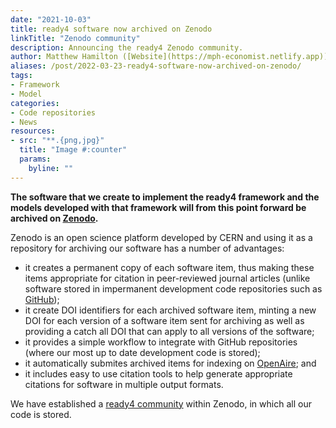 ```yaml
---
date: "2021-10-03"
title: ready4 software now archived on Zenodo
linkTitle: "Zenodo community"
description: Announcing the ready4 Zenodo community.
author: Matthew Hamilton ([Website](https://mph-economist.netlify.app)) 
aliases: /post/2022-03-23-ready4-software-now-archived-on-zenodo/
tags:
- Framework
- Model
categories:
- Code repositories
- News
resources:
- src: "**.{png,jpg}"
  title: "Image #:counter"
  params:
    byline: ""
---
```


**The software that we create to implement the ready4 framework and the models developed with that framework will from this point forward be archived on [Zenodo](https://zenodo.org/).**

Zenodo is an open science platform developed by CERN and using it as a repository for archiving our software has a number of advantages:

- it creates a permanent copy of each software item, thus making these items appropriate for citation in peer-reviewed journal articles (unlike software stored in impermanent development code repositories such as [GitHub](https://github.com));
- it create DOI identifiers for each archived software item, minting a new DOI for each version of a software item sent for archiving as well as providing a catch all DOI that can apply to all versions of the software;
- it provides a simple workflow to integrate with GitHub repositories (where our most up to date development code is stored);
- it automatically submites archived items for indexing on [OpenAire](https://explore.openaire.eu/); and
- it includes easy to use citation tools to help generate appropriate citations for software in multiple output formats.

We have established a [ready4 community](https://zenodo.org/communities/ready4) within Zenodo, in which all our code is stored. 


